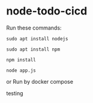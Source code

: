 # node-todo-cicd

Run these commands:


`sudo apt install nodejs`


`sudo apt install npm`


`npm install`

`node app.js`

or Run by docker compose


testing

